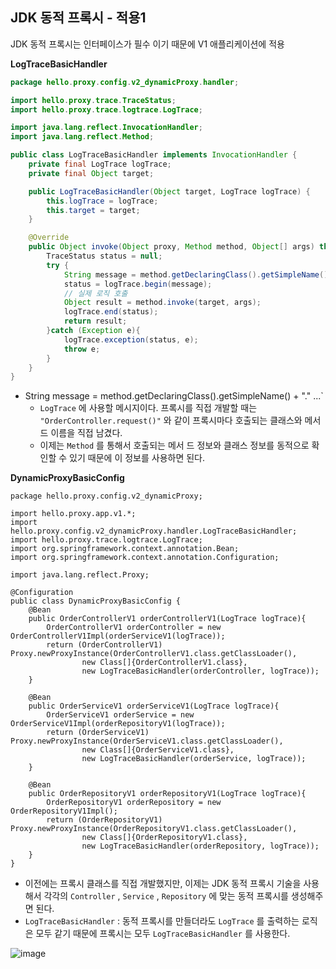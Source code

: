 ## JDK 동적 프록시 - 적용1

JDK 동적 프록시는 인터페이스가 필수 이기 때문에 V1 애플리케이션에 적용

**LogTraceBasicHandler**
```java
package hello.proxy.config.v2_dynamicProxy.handler;

import hello.proxy.trace.TraceStatus;
import hello.proxy.trace.logtrace.LogTrace;

import java.lang.reflect.InvocationHandler;
import java.lang.reflect.Method;

public class LogTraceBasicHandler implements InvocationHandler {
    private final LogTrace logTrace;
    private final Object target;

    public LogTraceBasicHandler(Object target, LogTrace logTrace) {
        this.logTrace = logTrace;
        this.target = target;
    }

    @Override
    public Object invoke(Object proxy, Method method, Object[] args) throws Throwable {
        TraceStatus status = null;
        try {
            String message = method.getDeclaringClass().getSimpleName() + "." + method.getName() + "()";
            status = logTrace.begin(message);
            // 실제 로직 호출
            Object result = method.invoke(target, args);
            logTrace.end(status);
            return result;
        }catch (Exception e){
            logTrace.exception(status, e);
            throw e;
        }
    }
}
```
- String message = method.getDeclaringClass().getSimpleName() + "." ...`
  - `LogTrace` 에 사용할 메시지이다. 프록시를 직접 개발할 때는 `"OrderController.request()"` 와 같이 프록시마다 호출되는 클래스와 메서드 이름을 직접 남겼다.
  -  이제는 `Method` 를 통해서 호출되는 메서 드 정보와 클래스 정보를 동적으로 확인할 수 있기 때문에 이 정보를 사용하면 된다.

**DynamicProxyBasicConfig**
```
package hello.proxy.config.v2_dynamicProxy;

import hello.proxy.app.v1.*;
import hello.proxy.config.v2_dynamicProxy.handler.LogTraceBasicHandler;
import hello.proxy.trace.logtrace.LogTrace;
import org.springframework.context.annotation.Bean;
import org.springframework.context.annotation.Configuration;

import java.lang.reflect.Proxy;

@Configuration
public class DynamicProxyBasicConfig {
    @Bean
    public OrderControllerV1 orderControllerV1(LogTrace logTrace){
        OrderControllerV1 orderController = new OrderControllerV1Impl(orderServiceV1(logTrace));
        return (OrderControllerV1) Proxy.newProxyInstance(OrderControllerV1.class.getClassLoader(),
                new Class[]{OrderControllerV1.class},
                new LogTraceBasicHandler(orderController, logTrace));
    }

    @Bean
    public OrderServiceV1 orderServiceV1(LogTrace logTrace){
        OrderServiceV1 orderService = new OrderServiceV1Impl(orderRepositoryV1(logTrace));
        return (OrderServiceV1) Proxy.newProxyInstance(OrderServiceV1.class.getClassLoader(),
                new Class[]{OrderServiceV1.class},
                new LogTraceBasicHandler(orderService, logTrace));
    }

    @Bean
    public OrderRepositoryV1 orderRepositoryV1(LogTrace logTrace){
        OrderRepositoryV1 orderRepository = new OrderRepositoryV1Impl();
        return (OrderRepositoryV1) Proxy.newProxyInstance(OrderRepositoryV1.class.getClassLoader(),
                new Class[]{OrderRepositoryV1.class},
                new LogTraceBasicHandler(orderRepository, logTrace));
    }
}
```
- 이전에는 프록시 클래스를 직접 개발했지만, 이제는 JDK 동적 프록시 기술을 사용해서 각각의 `Controller` , `Service` , `Repository` 에 맞는 동적 프록시를 생성해주면 된다.
- `LogTraceBasicHandler` : 동적 프록시를 만들더라도 `LogTrace` 를 출력하는 로직은 모두 같기 때문에 프록시는 모두 `LogTraceBasicHandler` 를 사용한다.

![image](https://github.com/user-attachments/assets/8137e0ad-28a8-48ac-8672-15d8cfa9395f)


